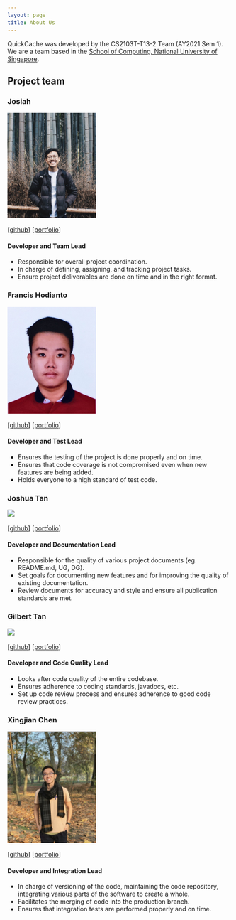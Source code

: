 ```yaml
---
layout: page
title: About Us
---
```


QuickCache was developed by the CS2103T-T13-2 Team (AY2021 Sem 1).
We are a team based in the [School of Computing, National University of Singapore](http://www.comp.nus.edu.sg).

## Project team

### Josiah

<img src="images/josiahkhoo.png" width="200px">

[[github](https://github.com/josiahkhoo)]
[[portfolio](team/josiah.md)]

#### Developer and Team Lead
* Responsible for overall project coordination.
* In charge of defining, assigning, and tracking project tasks.
* Ensure project deliverables are done on time and in the right format.

### Francis Hodianto

<img src="images/fh-30.png" width="200px">

[[github](https://github.com/FH-30)]
[[portfolio](team/francis.md)]

#### Developer and Test Lead
* Ensures the testing of the project is done properly and on time.
* Ensures that code coverage is not compromised even when new features are being added.
* Holds everyone to a high standard of test code.

### Joshua Tan

<img src="images/joshtyf.png" width="200px">

[[github](http://github.com/joshtyf)]
[[portfolio](team/joshua.md)]

#### Developer and Documentation Lead
* Responsible for the quality of various project documents (eg. README.md, UG, DG).
* Set goals for documenting new features and for improving the quality of existing documentation.
* Review documents for accuracy and style and ensure all publication standards are met.

### Gilbert Tan

<img src="images/gilberttan19.png" width="200px">

[[github](https://github.com/GilbertTan19)]
[[portfolio](team/gilberttan19.md)]

#### Developer and Code Quality Lead
* Looks after code quality of the entire codebase.
* Ensures adherence to coding standards, javadocs, etc.
* Set up code review process and ensures adherence to good code review practices.

### Xingjian Chen

<img src="images/chenxj98.png" width="200px">

[[github](https://github.com/ChenXJ98)]
[[portfolio](team/chenxj98.md)]

#### Developer and Integration Lead
* In charge of versioning of the code, maintaining the code repository, integrating various parts of the software to create a whole.
* Facilitates the merging of code into the production branch.
* Ensures that integration tests are performed properly and on time.


